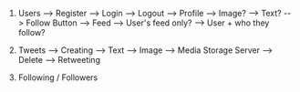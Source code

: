 
1. Users
    --> Register
    --> Login
    --> Logout
    --> Profile
        --> Image?
        --> Text?
        --> Follow Button
    --> Feed
        --> User's feed only?
        --> User + who they follow?

2. Tweets 
    --> Creating
        --> Text
        --> Image --> Media Storage Server
    --> Delete
    --> Retweeting

3. Following / Followers
